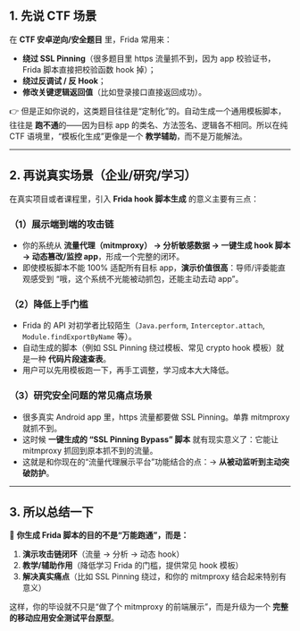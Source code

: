 ## 1. 先说 CTF 场景

在 **CTF 安卓逆向/安全题目** 里，Frida 常用来：

- **绕过 SSL Pinning**（很多题目里 https 流量抓不到，因为 app 校验证书，Frida 脚本直接把校验函数 hook 掉）；
- **绕过反调试 / 反 Hook**；
- **修改关键逻辑返回值**（比如登录接口直接返回成功）。

👉 但是正如你说的，这类题目往往是“定制化”的。自动生成一个通用模板脚本，往往是 **跑不通**的——因为目标 app 的类名、方法签名、逻辑各不相同。所以在纯 CTF 语境里，“模板化生成”更像是一个 **教学辅助**，而不是万能解法。

------

## 2. 再说真实场景（企业/研究/学习）

在真实项目或者课程里，引入 **Frida hook 脚本生成** 的意义主要有三点：

### （1）**展示端到端的攻击链**

- 你的系统从 **流量代理（mitmproxy） → 分析敏感数据 → 一键生成 hook 脚本 → 动态篡改/监控 app**，形成一个完整的闭环。
- 即使模板脚本不能 100% 适配所有目标 app，**演示价值很高**：导师/评委能直观感受到 “哦，这个系统不光能被动抓包，还能主动去动 app”。

### （2）**降低上手门槛**

- Frida 的 API 对初学者比较陌生（`Java.perform`, `Interceptor.attach`, `Module.findExportByName` 等）。
- 自动生成的脚本（例如 SSL Pinning 绕过模板、常见 crypto hook 模板）就是一种 **代码片段速查表**。
- 用户可以先用模板跑一下，再手工调整，学习成本大大降低。

### （3）**研究安全问题的常见痛点场景**

- 很多真实 Android app 里，https 流量都要做 SSL Pinning。单靠 mitmproxy 就抓不到。
- 这时候 **一键生成的 “SSL Pinning Bypass” 脚本** 就有现实意义了：它能让 mitmproxy 抓回到原本抓不到的流量。
- 这就是和你现在的“流量代理展示平台”功能结合的点：→ **从被动监听到主动突破防护**。

------

## 3. 所以总结一下

🔑 **你生成 Frida 脚本的目的不是“万能跑通”，而是：**

1. **演示攻击链闭环**（流量 → 分析 → 动态 hook）
2. **教学/辅助作用**（降低学习 Frida 的门槛，提供常见 hook 模板）
3. **解决真实痛点**（比如 SSL Pinning 绕过，和你的 mitmproxy 结合起来特别有意义）

这样，你的毕设就不只是“做了个 mitmproxy 的前端展示”，而是升级为一个 **完整的移动应用安全测试平台原型**。